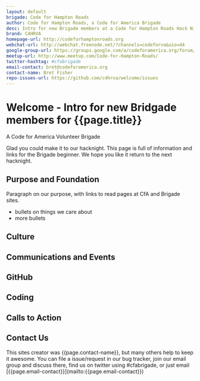 ```yaml
---
layout: default
brigade: Code for Hampton Roads
author: Code for Hampton Roads, a Code for America Brigade
desc: Intro for new Brigade members at a Code for Hampton Roads Hack Night
brand: C4HRVA
homepage-url: http://codeforhamptonroads.org
webchat-url: http://webchat.freenode.net/?channels=codeforva&uio=d4
google-group-url: https://groups.google.com/a/codeforamerica.org/forum/#!forum/c4hrva
meetup-url: http://www.meetup.com/Code-for-Hampton-Roads/
twitter-hashtag: #cfabrigade
email-contact: bret@codeforamerica.org
contact-name: Bret Fisher
repo-issues-url: https://github.com/c4hrva/welcome/issues
---
```


# Welcome - Intro for new Bridgade members for {{page.title}}
A Code for America Volunteer Brigade

Glad you could make it to our hacknight. This page is full of information and links for the Brigade beginner. We hope you like it return to the next hacknight.

## Purpose and Foundation

Paragraph on our purpose, with links to read pages at CfA and Brigade sites.

 * bullets on things we care about
 * more bullets

## Culture

## Communications and Events

## GitHub

## Coding

## Calls to Action

<h2 id="contact">Contact Us</h2>
This sites creator was {{page.contact-name}}, but many others help to keep it awesome. You can file a issue/request in our bug tracker, join our email group and discuss there, find us on twitter using #cfabrigade, or just email [{{page.email-contact}}](mailto:{{page.email-contact}})
